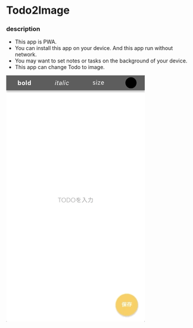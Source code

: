 # Todo2Image

### description
- This app is PWA.
- You can install this app on your device. And this app run without network.
- You may want to set notes or tasks on the background of your device.
- This app can change Todo to image.

![preview](https://github.com/keiya01/todo2image/blob/master/todo2image.gif)